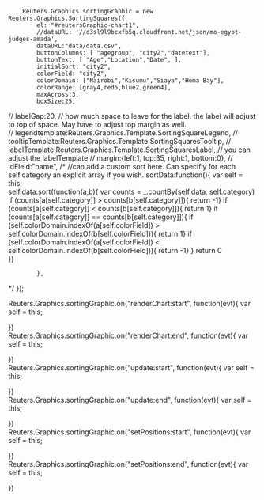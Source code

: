 

 		Reuters.Graphics.sortingGraphic = new Reuters.Graphics.SortingSquares({
			el: "#reutersGraphic-chart1",
			//dataURL: '//d3sl9l9bcxfb5q.cloudfront.net/json/mo-egypt-judges-amada',
			dataURL:"data/data.csv",
			buttonColumns: [ "agegroup", "city2","datetext"],
			buttonText: [ "Age","Location","Date", ],
			initialSort: "city2",
			colorField: "city2",
			colorDomain: ["Nairobi","Kisumu","Siaya","Homa Bay"],
			colorRange: [gray4,red5,blue2,green4],
			maxAcross:3,
			boxSize:25,
//			labelGap:20, // how much space to leave for the label.  the label will adjust to top of space.  May have to adjust top margin as well.			
//			legendtemplate:Reuters.Graphics.Template.SortingSquareLegend,
//			tooltipTemplate:Reuters.Graphics.Template.SortingSquaresTooltip,
//			labelTemplate:Reuters.Graphics.Template.SortingSquaresLabel, // you can adjust the labelTemplate
//			margin:{left:1, top:35, right:1, bottom:0},
//			idField:"name",
/*			//can add a custom sort here.  Can specifiy for each self.category an explicit array if you wish.
			sortData:function(){
				var self = this;	
				self.data.sort(function(a,b){
					var counts = _.countBy(self.data, self.category)
					if (counts[a[self.category]] > counts[b[self.category]]){ return -1}
					if (counts[a[self.category]] < counts[b[self.category]]){ return 1}
					if (counts[a[self.category]] == counts[b[self.category]]){ 
							if (self.colorDomain.indexOf(a[self.colorField]) > self.colorDomain.indexOf(b[self.colorField])){ return 1}
							if (self.colorDomain.indexOf(a[self.colorField]) < self.colorDomain.indexOf(b[self.colorField])){ return -1}
					}
					return 0				
				})
		
			},
*/
		});  





Reuters.Graphics.sortingGraphic.on("renderChart:start", function(evt){
    var self = this;
    
})		
Reuters.Graphics.sortingGraphic.on("renderChart:end", function(evt){
    var self = this;
    
})		
Reuters.Graphics.sortingGraphic.on("update:start", function(evt){
    var self = this;
    
})		
Reuters.Graphics.sortingGraphic.on("update:end", function(evt){
    var self = this;
    
})		
Reuters.Graphics.sortingGraphic.on("setPositions:start", function(evt){
    var self = this;
    
})		
Reuters.Graphics.sortingGraphic.on("setPositions:end", function(evt){
    var self = this;
    
})			